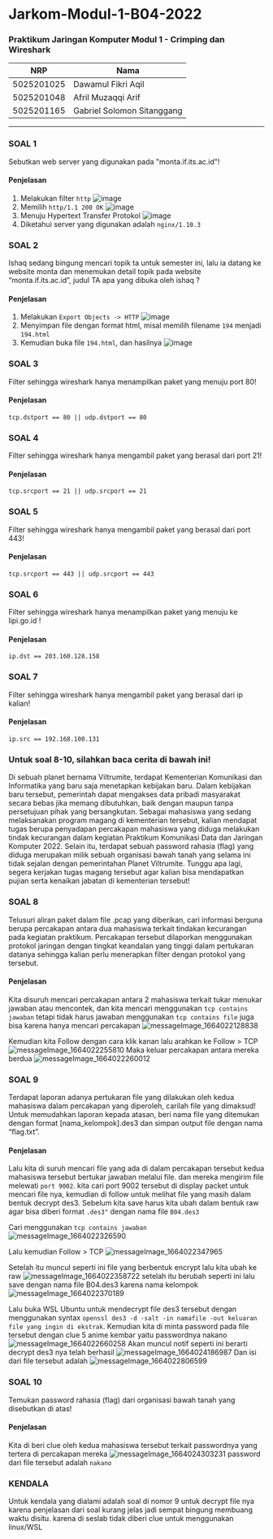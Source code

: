 # Jarkom-Modul-1-B04-2022

### Praktikum Jaringan Komputer Modul 1 - Crimping dan Wireshark
NRP | Nama
-----------|---------------------------
5025201025 | Dawamul Fikri Aqil
5025201048 | Afril Muzaqqi Arif
5025201165 | Gabriel Solomon Sitanggang
-----------------------------------------------------------------

### SOAL 1
Sebutkan web server yang digunakan pada "monta.if.its.ac.id"!
#### Penjelasan
1. Melakukan filter ```http```
![image](https://user-images.githubusercontent.com/102939348/192096248-8eaee681-2955-404e-ab52-ea2275f72be5.png)
2. Memilih ```http/1.1 200 OK```
![image](https://user-images.githubusercontent.com/102939348/192096296-20ec3b63-8f1e-42fc-9655-18d773dead06.png)
3. Menuju Hypertext Transfer Protokol
![image](https://user-images.githubusercontent.com/102939348/192096353-e0ac1bc2-c5a5-425d-b996-1da9827b1784.png)
4. Diketahui server yang digunakan adalah ```nginx/1.10.3```


### SOAL 2
Ishaq sedang bingung mencari topik ta untuk semester ini, lalu ia datang ke website monta dan menemukan detail topik pada website “monta.if.its.ac.id”, judul TA apa yang dibuka oleh ishaq ?
#### Penjelasan
1. Melakukan ```Export Objects -> HTTP```
![image](https://user-images.githubusercontent.com/102939348/192096539-1d245bf8-5340-40d7-9563-99308834b53a.png)
2. Menyimpan file dengan format html, misal memilih filename ```194``` menjadi ```194.html```
3. Kemudian buka file ```194.html```, dan hasilnya
![image](https://user-images.githubusercontent.com/102939348/192096731-663cd514-2559-4d60-81b8-a594ab541ad7.png)


### SOAL 3
Filter sehingga wireshark hanya menampilkan paket yang menuju port 80! 
#### Penjelasan
```tcp.dstport == 80 || udp.dstport == 80```


### SOAL 4
Filter sehingga wireshark hanya mengambil paket yang berasal dari port 21!
#### Penjelasan
```tcp.srcport == 21 || udp.srcport == 21```


### SOAL 5
Filter sehingga wireshark hanya mengambil paket yang berasal dari port 443!
#### Penjelasan
```tcp.srcport == 443 || udp.srcport == 443```


### SOAL 6
Filter sehingga wireshark hanya menampilkan paket yang menuju ke lipi.go.id !
#### Penjelasan
```ip.dst == 203.160.128.158```


### SOAL 7
Filter sehingga wireshark hanya mengambil paket yang berasal dari ip kalian!
#### Penjelasan
```ip.src == 192.168.100.131```


### Untuk soal 8-10, silahkan baca cerita di bawah ini!
Di sebuah planet bernama Viltrumite, terdapat Kementerian Komunikasi dan Informatika yang baru saja menetapkan kebijakan baru. Dalam kebijakan baru tersebut, pemerintah dapat mengakses data pribadi masyarakat secara bebas jika memang dibutuhkan, baik dengan maupun tanpa persetujuan pihak yang bersangkutan. Sebagai mahasiswa yang sedang melaksanakan program magang di kementerian tersebut, kalian mendapat tugas berupa penyadapan percakapan mahasiswa yang diduga melakukan tindak kecurangan dalam kegiatan Praktikum Komunikasi Data dan Jaringan Komputer 2022. Selain itu, terdapat sebuah password rahasia (flag) yang diduga merupakan milik sebuah organisasi bawah tanah yang selama ini tidak sejalan dengan pemerintahan Planet Viltrumite. Tunggu apa lagi, segera kerjakan tugas magang tersebut agar kalian bisa mendapatkan pujian serta kenaikan jabatan di kementerian tersebut!

### SOAL 8
Telusuri aliran paket dalam file .pcap yang diberikan, cari informasi berguna berupa percakapan antara dua mahasiswa terkait tindakan kecurangan pada kegiatan praktikum. Percakapan tersebut dilaporkan menggunakan protokol jaringan dengan tingkat keandalan yang tinggi dalam pertukaran datanya sehingga kalian perlu menerapkan filter dengan protokol yang tersebut.
#### Penjelasan
Kita disuruh mencari percakapan antara 2 mahasiswa terkait tukar menukar jawaban atau mencontek, dan kita mencari menggunakan ```tcp contains jawaban``` tetapi tidak harus jawaban menggunakan ```tcp contains file``` juga bisa karena hanya mencari percakapan
![messageImage_1664022128838](https://user-images.githubusercontent.com/91501217/192098571-3fd59bb4-33d8-4681-8f98-6402bcf46ee3.jpg)

Kemudian kita Follow dengan cara klik kanan lalu arahkan ke Follow > TCP
![messageImage_1664022255810](https://user-images.githubusercontent.com/91501217/192098791-6b2e90f4-9038-4c0c-bc48-d7d7caa1fe7f.jpg)
Maka keluar percakapan antara mereka berdua
![messageImage_1664022260012](https://user-images.githubusercontent.com/91501217/192098730-d5621ee5-a5c3-44e7-9f92-944440d4f177.jpg)

### SOAL 9
Terdapat laporan adanya pertukaran file yang dilakukan oleh kedua mahasiswa dalam percakapan yang diperoleh, carilah file yang dimaksud! Untuk memudahkan laporan kepada atasan, beri nama file yang ditemukan dengan format [nama_kelompok].des3 dan simpan output file dengan nama “flag.txt”.
#### Penjelasan
Lalu kita di suruh mencari file yang ada di dalam percakapan tersebut kedua mahasiswa tersebut bertukar jawaban melalui file. dan mereka mengirim file melewati ```port 9002```. kita cari port 9002 tersebut di display packet untuk mencari file nya, kemudian di follow untuk melihat file yang masih dalam bentuk decrypt des3. Sebelum kita save harus kita ubah dalam bentuk raw agar bisa diberi format ```.des3"``` dengan nama file ```B04.des3```

Cari menggunakan ```tcp contains jawaban```
![messageImage_1664022326590](https://user-images.githubusercontent.com/91501217/192098889-bec11e71-97d8-497e-99e3-815cfb4d9d9a.jpg)

Lalu kemudian Follow > TCP
![messageImage_1664022347965](https://user-images.githubusercontent.com/91501217/192098952-147b643d-89e8-4161-b4ac-8b9c5ae89490.jpg)

Setelah itu muncul seperti ini file yang berbentuk encrypt lalu kita ubah ke raw
![messageImage_1664022358722](https://user-images.githubusercontent.com/91501217/192099006-9ad79a9c-9eba-4e1b-a626-ec298b26ef0f.jpg)
setelah itu berubah seperti ini lalu save dengan nama file B04.des3 karena nama kelompok
![messageImage_1664022370189](https://user-images.githubusercontent.com/91501217/192099048-b1c862f6-b183-4772-a160-6abc5621c2e3.jpg)

Lalu buka WSL Ubuntu untuk mendecrypt file des3 tersebut dengan menggunakan syntax ```openssl des3 -d -salt -in namafile -out keluaran file yang ingin di ekstrak```.
Kemudian kita di minta password pada file tersebut dengan clue 5 anime kembar yaitu passwordnya nakano
![messageImage_1664022660258](https://user-images.githubusercontent.com/91501217/192099095-52f2367b-a96f-4448-8b7b-6e5240f9267a.jpg)
Akan muncul notif seperti ini berarti decrypt des3 nya telah berhasil
![messageImage_1664024186987](https://user-images.githubusercontent.com/91501217/192099171-a6a6eafa-fb42-48b8-9549-7d0ac71d69b9.jpg)
Dan isi dari file tersebut adalah
![messageImage_1664022806599](https://user-images.githubusercontent.com/91501217/192099200-6422b25e-fbd2-45ac-8069-75782f63fb01.jpg)


### SOAL 10
Temukan password rahasia (flag) dari organisasi bawah tanah yang disebutkan di atas!
#### Penjelasan
Kita di beri clue oleh kedua mahasiswa tersebut terkait passwordnya yang tertera di percakapan mereka
![messageImage_1664024303231](https://user-images.githubusercontent.com/91501217/192099284-e7f055e8-61cc-4b71-9af8-16ace9060e27.jpg)
password dari file tersebut adalah ```nakano```

### KENDALA
Untuk kendala yang dialami adalah soal di nomor 9 untuk decrypt file nya karena penjelasan dari soal kurang jelas jadi sempat bingung membuang waktu disitu. karena di seslab tidak diberi clue untuk menggunakan linux/WSL
